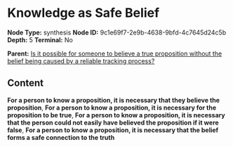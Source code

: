 # Knowledge as Safe Belief

**Node Type:** synthesis
**Node ID:** 9c1e69f7-2e9b-4638-9bfd-4c7645d24c5b
**Depth:** 5
**Terminal:** No

**Parent:** [Is it possible for someone to believe a true proposition without the belief being caused by a reliable tracking process?](is-it-possible-for-someone-to-believe-a-true-proposition-without-the-belief-being-caused-by-a-reliable-tracking-process-antithesis-68f20a28-2ace-4460-9dbc-9e75349a1013.md)

## Content

**For a person to know a proposition, it is necessary that they believe the proposition**, **For a person to know a proposition, it is necessary for the proposition to be true**, **For a person to know a proposition, it is necessary that the person could not easily have believed the proposition if it were false**, **For a person to know a proposition, it is necessary that the belief forms a safe connection to the truth**
